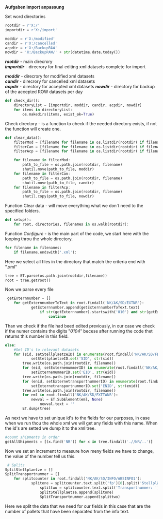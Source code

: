 
**Aufgaben import anpassung**

Set word directories

```python
rootdir = r'X:/'
importdir = r'X:/import'

moddir = r'X:/modified'
candir = r'X:/cancelled'
acpdir = r'X:/BackupRAW'
nowdir = 'X:/BackupRAW/' + str(datetime.date.today())
```

***rootdir*** - main direcrory  
***importdir*** - direcrory for final editing xml datasets complete for import  

***moddir*** - direcrory for modified xml datasets  
***candir*** - direcrory for cancelled xml datasets  
***acpdir*** - directory for accepted xml datasets
***nowdir*** - directory for backup of the accepted ROW datasets per day

```python
def check_dir():
    directoryList = [importdir, moddir, candir, acpdir, nowdir]
    for items in directoryList:
        os.makedirs(items, exist_ok=True)
```
Check directory - is a function to check if the needed directory exists, if not the function will create one.

```python
def clear_data():
    filterMod = [filename for filename in os.listdir(rootdir) if filename.__contains__(str('modified'))]
    filterCan = [filename for filename in os.listdir(rootdir) if filename.__contains__(str('cancelled'))]
    filterAcp = [filename for filename in os.listdir(rootdir) if filename.__contains__(str('accepted'))]

    for filename in filterMod:
        path_to_file = os.path.join(rootdir, filename)
        shutil.move(path_to_file, moddir)
    for filename in filterCan:
        path_to_file = os.path.join(rootdir, filename)
        shutil.move(path_to_file, candir)
    for filename in filterAcp:
        path_to_file = os.path.join(rootdir, filename)
        shutil.copy(path_to_file, nowdir)
```
Function Clear data - will move everything what we don't need to the specified folders.
```python
def setup():
    for root, directories, filenames in os.walk(rootdir):
```
Function *Configure* - is the main part of the code, we start here with the looping throu the whole directory.
```python
for filename in filenames:
	if filename.endswith('.xml'):
```
Here we select all files in the directory that match the criteria end with ".xml"
```python
tree = ET.parse(os.path.join(rootdir,filename))
root = tree.getroot()
```
Now we parse every file
```python
 getExternnumber = []
 	for getExternnumberToText in root.findall('NK/AK/SD/EXTNR'):
       		getExternnumber.append(getExternnumberToText.text)
                if str(getExternnumber).startswith('010') and str(getExternnumber).__contains__('0104') or str(getExternnumber).__contains__('0105'):
                	continue
```
Than we check if the file had beed edited previously, in our case we check if the numer contains the digits "*0104*" 
becese after running the code thet returns this number in this field.
```python
else:
	#Set ID's to relevant datasets
	for (sid, setStellplaetzeID) in enumerate(root.findall('NK/AK/SD/FD/METER1')):
        	setStellplaetzeID.set('SID', str(sid))
        tree.write(os.path.join(rootdir, filename))
        for (eid, setExternemummerID) in enumerate(root.findall('NK/AK/SD/EXTNR')):
        	setExternemummerID.set('EID', str(eid))
        tree.write(os.path.join(rootdir, filename))
        for (enid, setExternetransportnummerID) in enumerate(root.findall('NK/AK/SD/EXTTANR')):
        	setExternetransportnummerID.set('ENID', str(enid))
        tree.write(os.path.join(rootdir, filename))
        for eml in root.findall('NK/AK/SD/EXTTANR'):
        	newval = ET.SubElement(eml, None)
                newval.text = ''
        ET.dump(tree)
```
As next we have to set unique id's to the fields for our purposes, in case when we run thou the whole xml we will get 
any fields with this name. When the id's are setted we dump it to the xml tree.
```python
#count shipments in order
getAllShipments = [(x.find('NR')) for x in tree.findall('.//NR/..')]
```
Now we set an increment to measure how meny fields we have to change, the value of the number tell us this.
```python
 # Splits
SplitStellplaetze = []
SplitTransportnummer = []
	for splitcounter in root.findall('NK/AK/SD/INFO/ABSINFO1'):
        	splitone = splitcounter.text.split('fp')[0].split('Stellplätze: ')[1]
                splittwo = splitcounter.text.split('Transportnummer: ')[1].split('\\nSAP')[0]
                SplitStellplaetze.append(splitone)
                SplitTransportnummer.append(splittwo)
```

Here we split the data that we need for our fields in this case that are the number of pallets that have been separated
from the info text.


